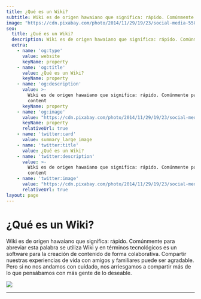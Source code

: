 ```yaml
---
title: ¿Qué es un Wiki?
subtitle: Wiki es de origen hawaiano que significa: rápido. Comúnmente para abreviar esta palabra se utiliza Wiki y en términos tecnológicos es un software para la creación de contenido de forma colaborativa.
image: "https://cdn.pixabay.com/photo/2014/11/29/19/23/social-media-550778_1280.jpg"
seo:
  title: ¿Qué es un Wiki?
  description: Wiki es de origen hawaiano que significa: rápido. Comúnmente para abreviar esta palabra se utiliza Wiki y en términos tecnológicos es un software para la creación de contenido de forma colaborativa.
  extra:
    - name: 'og:type'
      value: website
      keyName: property
    - name: 'og:title'
      value: ¿Qué es un Wiki?
      keyName: property
    - name: 'og:description'
      value: >-
        Wiki es de origen hawaiano que significa: rápido. Comúnmente para abreviar esta palabra se utiliza Wiki y en términos tecnológicos es un software para la creación de contenido de forma colaborativa.
        content
      keyName: property
    - name: 'og:image'
      value: "https://cdn.pixabay.com/photo/2014/11/29/19/23/social-media-550778_1280.jpg"
      keyName: property
      relativeUrl: true
    - name: 'twitter:card'
      value: summary_large_image
    - name: 'twitter:title'
      value: ¿Qué es un Wiki?
    - name: 'twitter:description'
      value: >-
        Wiki es de origen hawaiano que significa: rápido. Comúnmente para abreviar esta palabra se utiliza Wiki y en términos tecnológicos es un software para la creación de contenido de forma colaborativa.
        content
    - name: 'twitter:image'
      value: "https://cdn.pixabay.com/photo/2014/11/29/19/23/social-media-550778_1280.jpg"
      relativeUrl: true
layout: page
---
```


# ¿Qué es un Wiki?



Wiki es de origen hawaiano que significa: rápido. Comúnmente para abreviar esta palabra se utiliza Wiki y en términos tecnológicos es un software para la creación de contenido de forma colaborativa. Compartir nuestras experiencias de vida con amigos y familiares puede ser agradable. Pero si no nos andamos con cuidado, nos arriesgamos a compartir más de lo que pensábamos con más gente de lo deseable.

<img src="https://cdn.pixabay.com/photo/2014/11/29/19/23/social-media-550778_1280.jpg">


<hr/>
